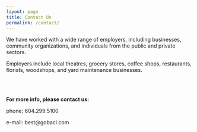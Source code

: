 ```yaml
---
layout: page
title: Contact Us
permalink: /contact/
---
```


<p>We have worked with a wide range of employers, including businesses, community organizations, and individuals from the public and private sectors.</p>

<p>Employers include local theatres, grocery stores, coffee shops, restaurants, florists, woodshops, and yard maintenance businesses.</p>

<br>
<br>

<p><strong>For more info, please contact us:</strong></p>
<p>phone: 604.299.5100</p>
<p>e-mail: best@gobaci.com</p>